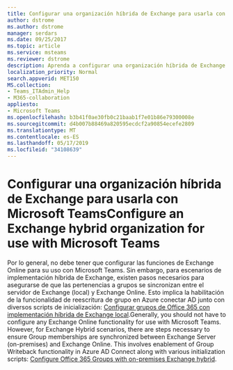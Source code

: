```yaml
---
title: Configurar una organización híbrida de Exchange para usarla con Microsoft Teams
author: dstrome
ms.author: dstrome
manager: serdars
ms.date: 09/25/2017
ms.topic: article
ms.service: msteams
ms.reviewer: dstrome
description: Aprenda a configurar una organización híbrida de Exchange para usarla con Microsoft Teams.
localization_priority: Normal
search.appverid: MET150
MS.collection:
- Teams_ITAdmin_Help
- M365-collaboration
appliesto:
- Microsoft Teams
ms.openlocfilehash: b3b41f0ae30fb0c21baab1f7e01b86e79300008e
ms.sourcegitcommit: d4b007b88469a820595ecdcf2a90854ecefe2809
ms.translationtype: MT
ms.contentlocale: es-ES
ms.lasthandoff: 05/17/2019
ms.locfileid: "34108639"
---
```

<a name="configure-an-exchange-hybrid-organization-for-use-with-microsoft-teams"></a><span data-ttu-id="215a4-103">Configurar una organización híbrida de Exchange para usarla con Microsoft Teams</span><span class="sxs-lookup"><span data-stu-id="215a4-103">Configure an Exchange hybrid organization for use with Microsoft Teams</span></span>
======================================================================

<span data-ttu-id="215a4-p101">Por lo general, no debe tener que configurar las funciones de Exchange Online para su uso con Microsoft Teams. Sin embargo, para escenarios de implementación híbrida de Exchange, existen pasos necesarios para asegurarse de que las pertenencias a grupos se sincronizan entre el servidor de Exchange (local) y Exchange Online. Esto implica la habilitación de la funcionalidad de reescritura de grupo en Azure conectar AD junto con diversos scripts de inicialización: [Configurar grupos de Office 365 con implementación híbrida de Exchange local](https://go.microsoft.com/fwlink/?linkid=854389).</span><span class="sxs-lookup"><span data-stu-id="215a4-p101">Generally, you should not have to configure any Exchange Online functionality for use with Microsoft Teams. However, for Exchange Hybrid scenarios, there are steps necessary to ensure Group memberships are synchronized between Exchange Server (on-premises) and Exchange Online. This involves enablement of Group Writeback functionality in Azure AD Connect along with various initialization scripts: [Configure Office 365 Groups with on-premises Exchange hybrid](https://go.microsoft.com/fwlink/?linkid=854389).</span></span>
